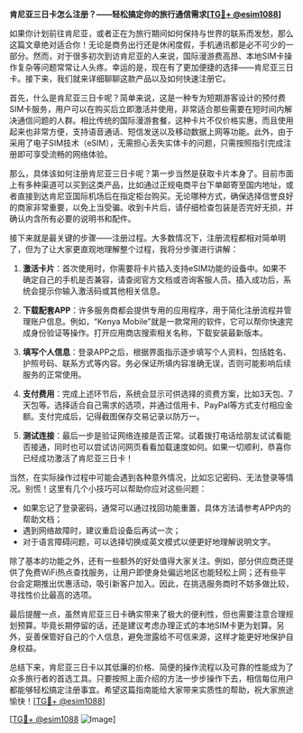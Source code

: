 **肯尼亚三日卡怎么注册？——轻松搞定你的旅行通信需求[[TG💪+ @esim1088](https://t.me/s/esim1088)]**

如果你计划前往肯尼亚，或者正在为旅行期间如何保持与世界的联系而发愁，那么这篇文章绝对适合你！无论是商务出行还是休闲度假，手机通讯都是必不可少的一部分。然而，对于很多初次到访肯尼亚的人来说，国际漫游费高昂、本地SIM卡操作复杂等问题常常让人头疼。幸运的是，现在有了更加便捷的选择——肯尼亚三日卡。接下来，我们就来详细聊聊这款产品以及如何快速注册它。

首先，什么是肯尼亚三日卡呢？简单来说，这是一种专为短期游客设计的预付费SIM卡服务，用户可以在购买后立即激活并使用，非常适合那些需要在短时间内解决通信问题的人群。相比传统的国际漫游套餐，这种卡片不仅价格实惠，而且使用起来也非常方便，支持语音通话、短信发送以及移动数据上网等功能。此外，由于采用了电子SIM技术（eSIM），无需担心丢失实体卡的问题，只需按照指引完成注册即可享受流畅的网络体验。

那么，具体该如何注册肯尼亚三日卡呢？第一步当然是获取卡片本身了。目前市面上有多种渠道可以买到这类产品，比如通过正规电商平台下单邮寄至国内地址，或者直接到达肯尼亚国际机场后在指定柜台购买。无论哪种方式，确保选择信誉良好的商家非常重要，以免上当受骗。收到卡片后，请仔细检查包装是否完好无损，并确认内含所有必要的说明书和配件。

接下来就是最关键的步骤——注册过程。大多数情况下，注册流程都相对简单明了，但为了让大家更直观地理解整个过程，我将分步骤进行讲解：

1. **激活卡片**：首次使用时，你需要将卡片插入支持eSIM功能的设备中。如果不确定自己的手机是否兼容，请查阅官方文档或咨询客服人员。插入成功后，系统会提示你输入激活码或其他相关信息。
   
2. **下载配套APP**：许多服务商都会提供专用的应用程序，用于简化注册流程并管理账户信息。例如，“Kenya Mobile”就是一款常用的软件，它可以帮你快速完成身份验证等操作。打开应用商店搜索相关名称，下载安装最新版本。

3. **填写个人信息**：登录APP之后，根据界面指示逐步填写个人资料，包括姓名、护照号码、联系方式等内容。务必保证所填内容准确无误，否则可能影响后续服务的正常使用。

4. **支付费用**：完成上述环节后，系统会显示可供选择的资费方案，比如3天包、7天包等。选择适合自己需求的选项，并通过信用卡、PayPal等方式支付相应金额。支付完成后，记得截图保存交易记录以防万一。

5. **测试连接**：最后一步是验证网络连接是否正常。试着拨打电话给朋友试试看能否接通，同时也可以尝试访问网页看看加载速度如何。如果一切顺利，恭喜你已经成功激活了肯尼亚三日卡！

当然，在实际操作过程中可能会遇到各种意外情况，比如忘记密码、无法登录等情况。别慌！这里有几个小技巧可以帮助你应对这些问题：

- 如果忘记了登录密码，通常可以通过找回功能重置，具体方法请参考APP内的帮助文档；
- 遇到网络故障时，建议重启设备后再试一次；
- 对于语言障碍问题，可以选择切换成英文模式以便更好地理解说明文字。

除了基本的功能之外，还有一些额外的好处值得大家关注。例如，部分供应商还提供了免费WiFi热点查找服务，让用户即使身处偏远地区也能轻松上网；还有些平台会定期推出优惠活动，吸引新客户加入。因此，在挑选服务商时不妨多做比较，寻找性价比最高的选项。

最后提醒一点，虽然肯尼亚三日卡确实带来了极大的便利性，但也需要注意合理规划预算。毕竟长期停留的话，还是建议考虑办理正式的本地SIM卡更为划算。另外，妥善保管好自己的个人信息，避免泄露给不可信来源，这样才能更好地保护自身权益。

总结下来，肯尼亚三日卡以其低廉的价格、简便的操作流程以及可靠的性能成为了众多旅行者的首选工具。只要按照上面介绍的方法一步步操作下去，相信每位用户都能够轻松搞定注册事宜。希望这篇指南能给大家带来实质性的帮助，祝大家旅途愉快！[[TG💪+ @esim1088](https://t.me/s/esim1088)]

[[TG💪+ @esim1088](https://t.me/s/esim1088) ![Image](https://i.postimg.cc/4NQfJmqS/Snipaste-2025-05-13-00-14-12.png)]